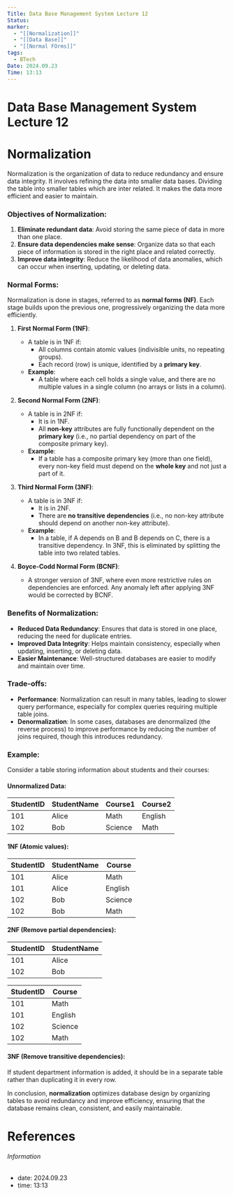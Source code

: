 ```yaml
---
Title: Data Base Management System Lecture 12
Status: 
marker:
  - "[[Normalization]]"
  - "[[Data Base]]"
  - "[[Normal FOrms]]"
tags:
  - BTech
Date: 2024.09.23
Time: 13:13
---
```

# Data Base Management System Lecture 12

# Normalization
Normalization is the organization of data to reduce redundancy and ensure data integrity. It involves refining the data into smaller data bases. Dividing the table into smaller tables which are inter related. It makes the data more efficient and easier to maintain.
### Objectives of Normalization:
1. **Eliminate redundant data**: Avoid storing the same piece of data in more than one place.
2. **Ensure data dependencies make sense**: Organize data so that each piece of information is stored in the right place and related correctly.
3. **Improve data integrity**: Reduce the likelihood of data anomalies, which can occur when inserting, updating, or deleting data.

### Normal Forms:
Normalization is done in stages, referred to as **normal forms (NF)**. Each stage builds upon the previous one, progressively organizing the data more efficiently.

1. **First Normal Form (1NF)**:
   - A table is in 1NF if:
     - All columns contain atomic values (indivisible units, no repeating groups).
     - Each record (row) is unique, identified by a **primary key**.
   - **Example**:
     - A table where each cell holds a single value, and there are no multiple values in a single column (no arrays or lists in a column).

2. **Second Normal Form (2NF)**:
   - A table is in 2NF if:
     - It is in 1NF.
     - All **non-key** attributes are fully functionally dependent on the **primary key** (i.e., no partial dependency on part of the composite primary key).
   - **Example**:
     - If a table has a composite primary key (more than one field), every non-key field must depend on the **whole key** and not just a part of it.

3. **Third Normal Form (3NF)**:
   - A table is in 3NF if:
     - It is in 2NF.
     - There are **no transitive dependencies** (i.e., no non-key attribute should depend on another non-key attribute).
   - **Example**:
     - In a table, if A depends on B and B depends on C, there is a transitive dependency. In 3NF, this is eliminated by splitting the table into two related tables.

4. **Boyce-Codd Normal Form (BCNF)**:
   - A stronger version of 3NF, where even more restrictive rules on dependencies are enforced. Any anomaly left after applying 3NF would be corrected by BCNF.

### Benefits of Normalization:
- **Reduced Data Redundancy**: Ensures that data is stored in one place, reducing the need for duplicate entries.
- **Improved Data Integrity**: Helps maintain consistency, especially when updating, inserting, or deleting data.
- **Easier Maintenance**: Well-structured databases are easier to modify and maintain over time.

### Trade-offs:
- **Performance**: Normalization can result in many tables, leading to slower query performance, especially for complex queries requiring multiple table joins.
- **Denormalization**: In some cases, databases are denormalized (the reverse process) to improve performance by reducing the number of joins required, though this introduces redundancy.

### Example:
Consider a table storing information about students and their courses:

#### Unnormalized Data:
| StudentID | StudentName | Course1 | Course2 |
|-----------|-------------|---------|---------|
| 101       | Alice       | Math    | English |
| 102       | Bob         | Science | Math    |

#### 1NF (Atomic values):
| StudentID | StudentName | Course  |
|-----------|-------------|---------|
| 101       | Alice       | Math    |
| 101       | Alice       | English |
| 102       | Bob         | Science |
| 102       | Bob         | Math    |

#### 2NF (Remove partial dependencies):
| StudentID | StudentName |
|-----------|-------------|
| 101       | Alice       |
| 102       | Bob         |

| StudentID | Course  |
|-----------|---------|
| 101       | Math    |
| 101       | English |
| 102       | Science |
| 102       | Math    |

#### 3NF (Remove transitive dependencies):
If student department information is added, it should be in a separate table rather than duplicating it in every row.

In conclusion, **normalization** optimizes database design by organizing tables to avoid redundancy and improve efficiency, ensuring that the database remains clean, consistent, and easily maintainable.



# References


###### Information
- date: 2024.09.23
- time: 13:13